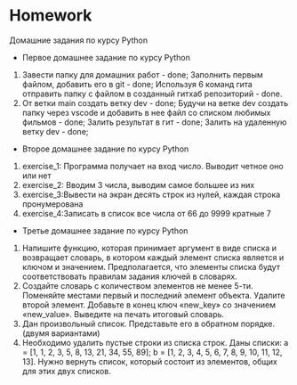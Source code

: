 # Homework
Домашние задания по курсу Python
 - Первое домашнее задание по курсу Python
1.	Завести папку для домашних работ - done; Заполнить первым файлом, добавить его в git - done; Используя 6 команд гита отправить папку с файлом в созданный гитхаб репозиторий - done.
2.	От ветки main создать ветку dev - done; Будучи на ветке dev создать папку через vscode и добавить в нее файл со списком любимых фильмов - done; Залить результат в гит - done; Залить на удаленную ветку dev - done;

- Второе домашнее задание по курсу Python
1) exercise_1: Программа получает на вход число. Выводит четное оно или нет
2) exercise_2: Вводим 3 числа, выводим самое большее из них
3) exercise_3:Вывести на экран десять строк из нулей, каждая строка пронумерована
4) exercise_4:Записать в список все числа от 66 до 9999 кратные 7


- Третье домашнее задание по курсу Python
1) Напишите функцию, которая принимает аргумент в виде списка и возвращает словарь, в котором каждый элемент списка является и ключом и значением. Предполагается, 
что элементы списка будут соответствовать правилам задания ключей в словарях.
2) Создайте словарь с количеством элементов не менее 5-ти. Поменяйте местами первый и последний элемент объекта. Удалите второй элемент. Добавьте в конец ключ 
«new_key» со значением «new_value». Выведите на печать итоговый словарь. 
3) Дан произвольный список. Представьте его в обратном порядке. (двумя вариантами)
4) Необходимо удалить пустые строки из списка строк.
   Даны списки:
a = [1, 1, 2, 3, 5, 8, 13, 21, 34, 55, 89];
b = [1, 2, 3, 4, 5, 6, 7, 8, 9, 10, 11, 12, 13].
   Нужно вернуть список, который состоит из элементов, общих для этих двух списков.
